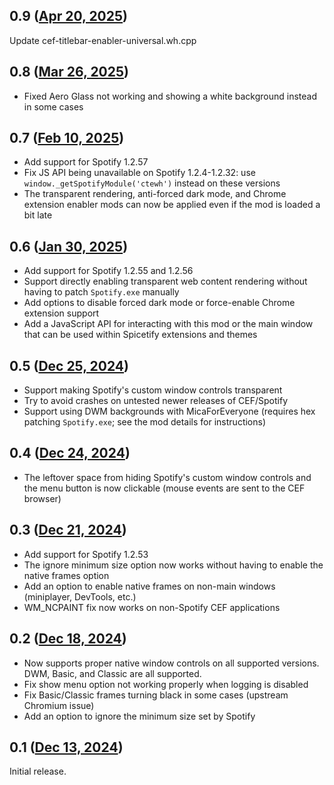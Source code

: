 ## 0.9 ([Apr 20, 2025](https://github.com/ramensoftware/windhawk-mods/blob/d5e50965f43ca7bd30a4efbf456de751648e40a2/mods/cef-titlebar-enabler-universal.wh.cpp))

Update cef-titlebar-enabler-universal.wh.cpp

## 0.8 ([Mar 26, 2025](https://github.com/ramensoftware/windhawk-mods/blob/e3cf3ac434db56bfb98c39e23f2215a8c4106600/mods/cef-titlebar-enabler-universal.wh.cpp))

* Fixed Aero Glass not working and showing a white background instead in some cases

## 0.7 ([Feb 10, 2025](https://github.com/ramensoftware/windhawk-mods/blob/da2e72abc1f05e34d0737578eb8fcc8a17780a59/mods/cef-titlebar-enabler-universal.wh.cpp))

* Add support for Spotify 1.2.57
* Fix JS API being unavailable on Spotify 1.2.4-1.2.32: use `window._getSpotifyModule('ctewh')` instead on these versions
* The transparent rendering, anti-forced dark mode, and Chrome extension enabler mods can now be applied even if the mod is loaded a bit late

## 0.6 ([Jan 30, 2025](https://github.com/ramensoftware/windhawk-mods/blob/1a126cbd6d9e3d268ccfe23eb3a5774acb456102/mods/cef-titlebar-enabler-universal.wh.cpp))

* Add support for Spotify 1.2.55 and 1.2.56
* Support directly enabling transparent web content rendering without having to patch `Spotify.exe` manually
* Add options to disable forced dark mode or force-enable Chrome extension support
* Add a JavaScript API for interacting with this mod or the main window that can be used within Spicetify extensions and themes

## 0.5 ([Dec 25, 2024](https://github.com/ramensoftware/windhawk-mods/blob/d25beeb3c894c97d36c4fe7b52e67a3505ad78e2/mods/cef-titlebar-enabler-universal.wh.cpp))

* Support making Spotify's custom window controls transparent
* Try to avoid crashes on untested newer releases of CEF/Spotify
* Support using DWM backgrounds with MicaForEveryone (requires hex patching `Spotify.exe`; see the mod details for instructions)

## 0.4 ([Dec 24, 2024](https://github.com/ramensoftware/windhawk-mods/blob/b8b4b7aaa97eae0a573b4cde7bcd95b869448bd9/mods/cef-titlebar-enabler-universal.wh.cpp))

* The leftover space from hiding Spotify's custom window controls and the menu button is now clickable (mouse events are sent to the CEF browser)

## 0.3 ([Dec 21, 2024](https://github.com/ramensoftware/windhawk-mods/blob/e1dedbdcf972be80fa02d122d7379f9ca91e7582/mods/cef-titlebar-enabler-universal.wh.cpp))

* Add support for Spotify 1.2.53
* The ignore minimum size option now works without having to enable the native frames option
* Add an option to enable native frames on non-main windows (miniplayer, DevTools, etc.)
* WM_NCPAINT fix now works on non-Spotify CEF applications

## 0.2 ([Dec 18, 2024](https://github.com/ramensoftware/windhawk-mods/blob/d9e7075dc68171e319427778e094cf9945dbe4a9/mods/cef-titlebar-enabler-universal.wh.cpp))

* Now supports proper native window controls on all supported versions. DWM, Basic, and Classic are all supported.
* Fix show menu option not working properly when logging is disabled
* Fix Basic/Classic frames turning black in some cases (upstream Chromium issue)
* Add an option to ignore the minimum size set by Spotify

## 0.1 ([Dec 13, 2024](https://github.com/ramensoftware/windhawk-mods/blob/1c42a261bb552580949476c51ff569b15070ad6e/mods/cef-titlebar-enabler-universal.wh.cpp))

Initial release.
